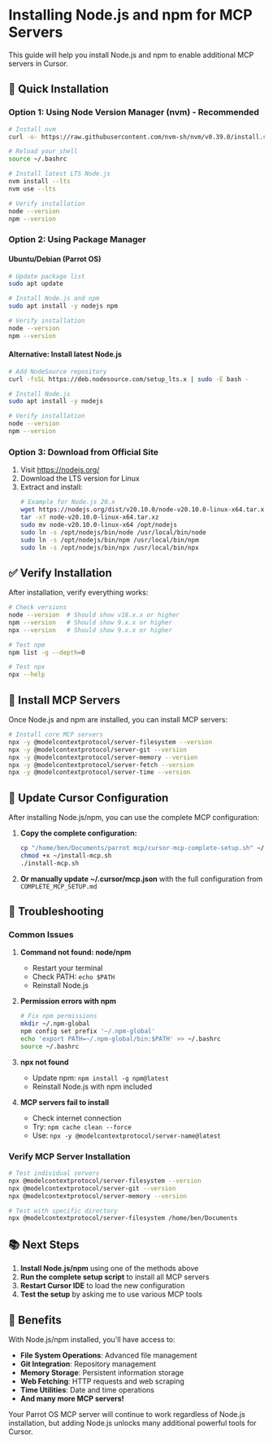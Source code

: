 # Installing Node.js and npm for MCP Servers

This guide will help you install Node.js and npm to enable additional MCP servers in Cursor.

## 🚀 Quick Installation

### Option 1: Using Node Version Manager (nvm) - Recommended

```bash
# Install nvm
curl -o- https://raw.githubusercontent.com/nvm-sh/nvm/v0.39.0/install.sh | bash

# Reload your shell
source ~/.bashrc

# Install latest LTS Node.js
nvm install --lts
nvm use --lts

# Verify installation
node --version
npm --version
```

### Option 2: Using Package Manager

#### Ubuntu/Debian (Parrot OS)
```bash
# Update package list
sudo apt update

# Install Node.js and npm
sudo apt install -y nodejs npm

# Verify installation
node --version
npm --version
```

#### Alternative: Install latest Node.js
```bash
# Add NodeSource repository
curl -fsSL https://deb.nodesource.com/setup_lts.x | sudo -E bash -

# Install Node.js
sudo apt install -y nodejs

# Verify installation
node --version
npm --version
```

### Option 3: Download from Official Site

1. Visit https://nodejs.org/
2. Download the LTS version for Linux
3. Extract and install:
   ```bash
   # Example for Node.js 20.x
   wget https://nodejs.org/dist/v20.10.0/node-v20.10.0-linux-x64.tar.xz
   tar -xf node-v20.10.0-linux-x64.tar.xz
   sudo mv node-v20.10.0-linux-x64 /opt/nodejs
   sudo ln -s /opt/nodejs/bin/node /usr/local/bin/node
   sudo ln -s /opt/nodejs/bin/npm /usr/local/bin/npm
   sudo ln -s /opt/nodejs/bin/npx /usr/local/bin/npx
   ```

## ✅ Verify Installation

After installation, verify everything works:

```bash
# Check versions
node --version  # Should show v18.x.x or higher
npm --version   # Should show 9.x.x or higher
npx --version   # Should show 9.x.x or higher

# Test npm
npm list -g --depth=0

# Test npx
npx --help
```

## 🔧 Install MCP Servers

Once Node.js and npm are installed, you can install MCP servers:

```bash
# Install core MCP servers
npx -y @modelcontextprotocol/server-filesystem --version
npx -y @modelcontextprotocol/server-git --version
npx -y @modelcontextprotocol/server-memory --version
npx -y @modelcontextprotocol/server-fetch --version
npx -y @modelcontextprotocol/server-time --version
```

## 🎯 Update Cursor Configuration

After installing Node.js/npm, you can use the complete MCP configuration:

1. **Copy the complete configuration:**
   ```bash
   cp "/home/ben/Documents/parrot mcp/cursor-mcp-complete-setup.sh" ~/install-mcp.sh
   chmod +x ~/install-mcp.sh
   ./install-mcp.sh
   ```

2. **Or manually update ~/.cursor/mcp.json** with the full configuration from `COMPLETE_MCP_SETUP.md`

## 🐛 Troubleshooting

### Common Issues

1. **Command not found: node/npm**
   - Restart your terminal
   - Check PATH: `echo $PATH`
   - Reinstall Node.js

2. **Permission errors with npm**
   ```bash
   # Fix npm permissions
   mkdir ~/.npm-global
   npm config set prefix '~/.npm-global'
   echo 'export PATH=~/.npm-global/bin:$PATH' >> ~/.bashrc
   source ~/.bashrc
   ```

3. **npx not found**
   - Update npm: `npm install -g npm@latest`
   - Reinstall Node.js with npm included

4. **MCP servers fail to install**
   - Check internet connection
   - Try: `npm cache clean --force`
   - Use: `npx -y @modelcontextprotocol/server-name@latest`

### Verify MCP Server Installation

```bash
# Test individual servers
npx @modelcontextprotocol/server-filesystem --version
npx @modelcontextprotocol/server-git --version
npx @modelcontextprotocol/server-memory --version

# Test with specific directory
npx @modelcontextprotocol/server-filesystem /home/ben/Documents
```

## 📚 Next Steps

1. **Install Node.js/npm** using one of the methods above
2. **Run the complete setup script** to install all MCP servers
3. **Restart Cursor IDE** to load the new configuration
4. **Test the setup** by asking me to use various MCP tools

## 🎉 Benefits

With Node.js/npm installed, you'll have access to:

- **File System Operations**: Advanced file management
- **Git Integration**: Repository management
- **Memory Storage**: Persistent information storage
- **Web Fetching**: HTTP requests and web scraping
- **Time Utilities**: Date and time operations
- **And many more MCP servers!**

Your Parrot OS MCP server will continue to work regardless of Node.js installation, but adding Node.js unlocks many additional powerful tools for Cursor.
